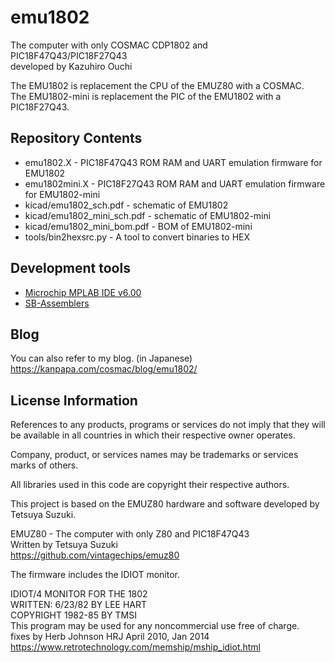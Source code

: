 # emu1802
The computer with only COSMAC CDP1802 and PIC18F47Q43/PIC18F27Q43  
developed by Kazuhiro Ouchi

The EMU1802 is replacement the CPU of the EMUZ80 with a COSMAC.  
The EMU1802-mini is replacement the PIC of the EMU1802 with a PIC18F27Q43.  

## Repository Contents
- emu1802.X - PIC18F47Q43 ROM RAM and UART emulation firmware for EMU1802  
- emu1802mini.X - PIC18F27Q43 ROM RAM and UART emulation firmware for EMU1802-mini  
- kicad/emu1802_sch.pdf - schematic of EMU1802   
- kicad/emu1802_mini_sch.pdf - schematic of EMU1802-mini   
- kicad/emu1802_mini_bom.pdf - BOM of EMU1802-mini   
- tools/bin2hexsrc.py - A tool to convert binaries to HEX

## Development tools
- [Microchip MPLAB IDE v6.00](https://www.microchip.com/en-us/tools-resources/develop/mplab-x-ide)
- [SB-Assemblers](https://www.sbprojects.net/sbasm/)

## Blog
You can also refer to my blog. (in Japanese)  
https://kanpapa.com/cosmac/blog/emu1802/

## License Information
References to any products, programs or services do not imply that they will be available in all countries in which their respective owner operates.  

Company, product, or services names may be trademarks or services marks of others.  

All libraries used in this code are copyright their respective authors.  

This project is based on the EMUZ80 hardware and software developed by Tetsuya Suzuki.

EMUZ80 - The computer with only Z80 and PIC18F47Q43  
  Written by Tetsuya Suzuki  
  https://github.com/vintagechips/emuz80  

The firmware includes the IDIOT monitor.   

IDIOT/4 MONITOR FOR THE 1802  
  WRITTEN: 6/23/82 BY LEE HART  
  COPYRIGHT 1982-85 BY TMSI  
  This program may be used for any noncommercial use free of charge.  
  fixes by Herb Johnson HRJ April 2010, Jan 2014
  https://www.retrotechnology.com/memship/mship_idiot.html
